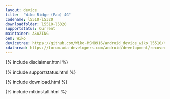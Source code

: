 ```yaml
---
layout: device
title:  "Wiko Ridge (Fab) 4G"
codename: l5510-l5320
downloadfolder: l5510-l5320
supportstatus: Current
maintainer: ASAZING
oem: Wiko
devicetree: https://github.com/Wiko-MSM8916/android_device_wiko_l5510/tree/twrp
xdathread: https://forum.xda-developers.com/android/development/recovery-twrp-3-0-2-0-touch-recovery-t3548083
---
```


{% include disclaimer.html %}

{% include supportstatus.html %}

{% include download.html %}

{% include mtkinstall.html %}